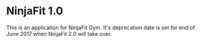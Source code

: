 # NinjaFit 1.0

This is an application for NinjaFit Gym. It's deprecation date is set for end of June 2017 when NinjaFit 2.0 will take over.
